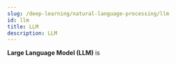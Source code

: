 ```yaml
---
slug: /deep-learning/natural-language-processing/llm
id: llm
title: LLM
description: LLM
---
```


**Large Language Model (LLM)** is


